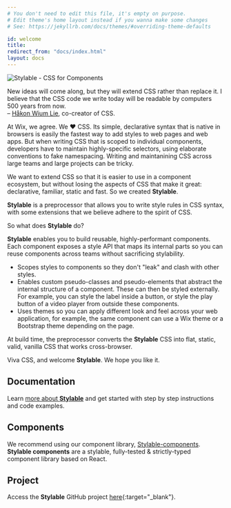 ```yaml
---
# You don't need to edit this file, it's empty on purpose.
# Edit theme's home layout instead if you wanna make some changes
# See: https://jekyllrb.com/docs/themes/#overriding-theme-defaults

id: welcome
title:
redirect_from: "docs/index.html"
layout: docs
---
```


<img class="home-logo" src="{{ site.baseurl }}/images/96-logo-vertical.svg" alt="Stylable - CSS for Components" />

<p class="quote">New ideas will come along, but they will extend CSS rather than replace it. I believe that the CSS code we write today will be readable by computers 500 years from now.<br>
– <a href="https://dev.opera.com/articles/css-twenty-years-hakon/">Håkon Wium Lie</a>, co-creator of CSS.
</p>




At Wix, we agree. We &hearts; CSS. Its simple, declarative syntax that is native in browsers is easily the fastest way to add styles to web pages and web apps. But when writing CSS that is scoped to individual components, developers have to maintain highly-specific selectors, using elaborate conventions to fake namespacing. Writing and maintanining CSS across large teams and large projects can be tricky.

We want to extend CSS so that it is easier to use in a component ecosystem, but without losing the aspects of CSS that make it great: declarative, familiar, static and fast. So we created **Stylable**.

**Stylable** is a preprocessor that allows you to write style rules in CSS syntax, with some extensions that we believe adhere to the spirit of CSS.

So what does **Stylable** do?

**Stylable** enables you to build reusable, highly-performant components. Each component exposes a style API that maps its internal parts so you can reuse components across teams without sacrificing stylability.

* Scopes styles to components so they don't "leak" and clash with other styles.
* Enables custom pseudo-classes and pseudo-elements that abstract the internal structure of a component. These can then be styled externally. For example, you can style the label inside a button, or style the play button of a video player from outside these components.
* Uses themes so you can apply different look and feel across your web application, for example, the same component can use a Wix theme or a Bootstrap theme depending on the page.

At build time, the preprocessor converts the **Stylable** CSS into flat, static, valid, vanilla CSS that works cross-browser.

Viva CSS, and welcome **Stylable**. We hope you like it. 

## Documentation

Learn [more about **Stylable**](./docs/getting-started.md) and get started with step by step instructions and code examples.

## Components

We recommend using our component library, [Stylable-components](https://github.com/wix/stylable-components). **Stylable components** are a stylable, fully-tested & strictly-typed component library based on React.

## Project

Access the **Stylable** GitHub project [here](https://github.com/wix/stylable){:target="_blank"}.
